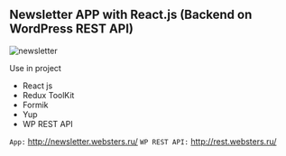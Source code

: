 ## Newsletter APP with React.js (Backend on WordPress REST API)

![newsletter](https://user-images.githubusercontent.com/64083482/145073419-cd9eef24-a7ff-4259-8591-32ad32c65ac9.gif)

Use in project

* React js
* Redux ToolKit
* Formik
* Yup
* WP REST API

`App:` http://newsletter.websters.ru/
`WP REST API:` http://rest.websters.ru/
